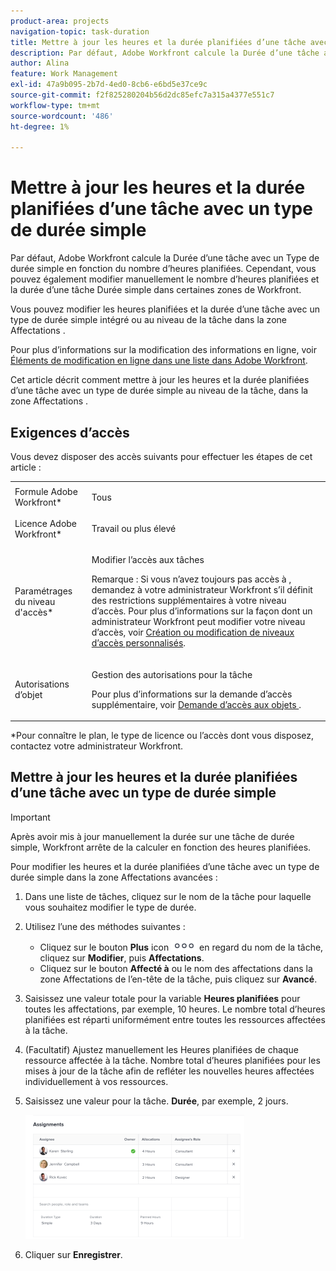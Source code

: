 ```yaml
---
product-area: projects
navigation-topic: task-duration
title: Mettre à jour les heures et la durée planifiées d’une tâche avec un type de durée simple
description: Par défaut, Adobe Workfront calcule la Durée d’une tâche avec un Type de durée simple en fonction du nombre d’heures planifiées. Cependant, vous pouvez également modifier manuellement le nombre d’heures planifiées et la durée d’une tâche Durée simple dans certaines zones de Workfront.
author: Alina
feature: Work Management
exl-id: 47a9b095-2b7d-4ed0-8cb6-e6bd5e37ce9c
source-git-commit: f2f825280204b56d2dc85efc7a315a4377e551c7
workflow-type: tm+mt
source-wordcount: '486'
ht-degree: 1%

---
```


# Mettre à jour les heures et la durée planifiées d’une tâche avec un type de durée simple

Par défaut, Adobe Workfront calcule la Durée d’une tâche avec un Type de durée simple en fonction du nombre d’heures planifiées. Cependant, vous pouvez également modifier manuellement le nombre d’heures planifiées et la durée d’une tâche Durée simple dans certaines zones de Workfront.

Vous pouvez modifier les heures planifiées et la durée d’une tâche avec un type de durée simple intégré ou au niveau de la tâche dans la zone Affectations .

Pour plus d’informations sur la modification des informations en ligne, voir [Éléments de modification en ligne dans une liste dans Adobe Workfront](../../../workfront-basics/navigate-workfront/use-lists/inline-edit-objects.md).

Cet article décrit comment mettre à jour les heures et la durée planifiées d’une tâche avec un type de durée simple au niveau de la tâche, dans la zone Affectations .

## Exigences d’accès

Vous devez disposer des accès suivants pour effectuer les étapes de cet article :

<table style="table-layout:auto"> 
 <col> 
 <col> 
 <tbody> 
  <tr> 
   <td role="rowheader">Formule Adobe Workfront*</td> 
   <td> <p>Tous</p> </td> 
  </tr> 
  <tr> 
   <td role="rowheader">Licence Adobe Workfront*</td> 
   <td> <p>Travail ou plus élevé</p> </td> 
  </tr> 
  <tr> 
   <td role="rowheader">Paramétrages du niveau d'accès*</td> 
   <td> <p>Modifier l’accès aux tâches</p> <p>Remarque : Si vous n’avez toujours pas accès à , demandez à votre administrateur Workfront s’il définit des restrictions supplémentaires à votre niveau d’accès. Pour plus d’informations sur la façon dont un administrateur Workfront peut modifier votre niveau d’accès, voir <a href="../../../administration-and-setup/add-users/configure-and-grant-access/create-modify-access-levels.md" class="MCXref xref">Création ou modification de niveaux d’accès personnalisés</a>.</p> </td> 
  </tr> 
  <tr> 
   <td role="rowheader">Autorisations d’objet</td> 
   <td> <p>Gestion des autorisations pour la tâche</p> <p>Pour plus d’informations sur la demande d’accès supplémentaire, voir <a href="../../../workfront-basics/grant-and-request-access-to-objects/request-access.md" class="MCXref xref">Demande d’accès aux objets </a>.</p> </td> 
  </tr> 
 </tbody> 
</table>

&#42;Pour connaître le plan, le type de licence ou l’accès dont vous disposez, contactez votre administrateur Workfront.

## Mettre à jour les heures et la durée planifiées d’une tâche avec un type de durée simple

>[!IMPORTANT]
>
>Après avoir mis à jour manuellement la durée sur une tâche de durée simple, Workfront arrête de la calculer en fonction des heures planifiées.

Pour modifier les heures et la durée planifiées d’une tâche avec un type de durée simple dans la zone Affectations avancées :

1. Dans une liste de tâches, cliquez sur le nom de la tâche pour laquelle vous souhaitez modifier le type de durée.
1. Utilisez l’une des méthodes suivantes :

   * Cliquez sur le bouton **Plus** icon ![](assets/qs-more-icon-on-an-object.png) en regard du nom de la tâche, cliquez sur **Modifier**, puis **Affectations**.
   * Cliquez sur le bouton **Affecté à** ou le nom des affectations dans la zone Affectations de l’en-tête de la tâche, puis cliquez sur **Avancé**.

1. Saisissez une valeur totale pour la variable **Heures planifiées** pour toutes les affectations, par exemple, 10 heures. Le nombre total d’heures planifiées est réparti uniformément entre toutes les ressources affectées à la tâche.
1. (Facultatif) Ajustez manuellement les Heures planifiées de chaque ressource affectée à la tâche. Nombre total d’heures planifiées pour les mises à jour de la tâche afin de refléter les nouvelles heures affectées individuellement à vos ressources.
1. Saisissez une valeur pour la tâche. **Durée**, par exemple, 2 jours.

   ![](assets/advanced-assignments-simple-duration-multiple-resources-nwe-350x198.png)

1. Cliquer sur **Enregistrer**.
